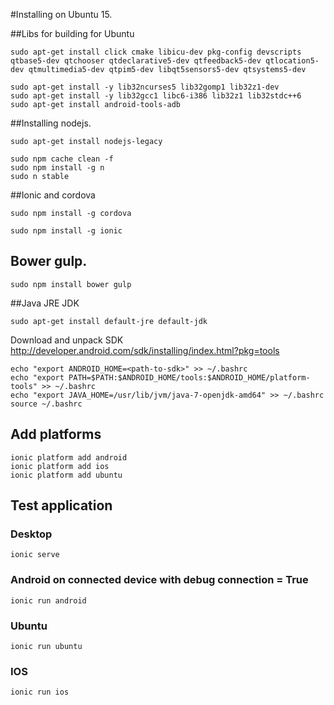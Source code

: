 #Installing on Ubuntu 15.

##Libs for building for Ubuntu

    sudo apt-get install click cmake libicu-dev pkg-config devscripts qtbase5-dev qtchooser qtdeclarative5-dev qtfeedback5-dev qtlocation5-dev qtmultimedia5-dev qtpim5-dev libqt5sensors5-dev qtsystems5-dev

    sudo apt-get install -y lib32ncurses5 lib32gomp1 lib32z1-dev
    sudo apt-get install -y lib32gcc1 libc6-i386 lib32z1 lib32stdc++6
    sudo apt-get install android-tools-adb

##Installing nodejs.

    sudo apt-get install nodejs-legacy

    sudo npm cache clean -f
    sudo npm install -g n
    sudo n stable

##Ionic and cordova

    sudo npm install -g cordova

    sudo npm install -g ionic

## Bower gulp.

    sudo npm install bower gulp

##Java JRE JDK

    sudo apt-get install default-jre default-jdk

Download and unpack SDK http://developer.android.com/sdk/installing/index.html?pkg=tools

    echo "export ANDROID_HOME=<path-to-sdk>" >> ~/.bashrc
    echo "export PATH=$PATH:$ANDROID_HOME/tools:$ANDROID_HOME/platform-tools" >> ~/.bashrc
    echo "export JAVA_HOME=/usr/lib/jvm/java-7-openjdk-amd64" >> ~/.bashrc
    source ~/.bashrc

## Add platforms

    ionic platform add android
    ionic platform add ios
    ionic platform add ubuntu

## Test application

### Desktop

    ionic serve

### Android on connected device with debug connection = True

    ionic run android

### Ubuntu

    ionic run ubuntu

### IOS

    ionic run ios

